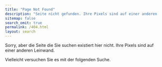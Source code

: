 ```yaml
---
title: "Page Not Found"
description: "Seite nicht gefunden. Ihre Pixels sind auf einer anderen Leinwand."
sitemap: false
search_omit: true
permalink: /404.html
layout: search
---  
```


Sorry, aber die Seite die Sie suchen existiert hier nicht.
Ihre Pixels sind auf einer anderen Leinwand.

Vielleicht versuchen Sie es mit der folgenden Suche.

<script type="text/javascript">
  var GOOG_FIXURL_LANG = 'de';
  var GOOG_FIXURL_SITE = '{{ site.url }}'
</script>
<script type="text/javascript"
  src="//linkhelp.clients.google.com/tbproxy/lh/wm/fixurl.js">
</script>

